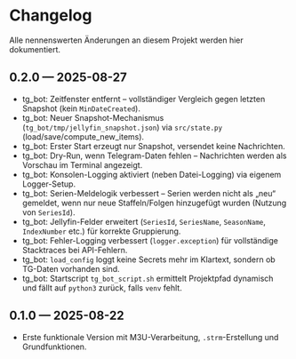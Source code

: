 # Changelog

Alle nennenswerten Änderungen an diesem Projekt werden hier dokumentiert.

## 0.2.0 — 2025-08-27

- tg_bot: Zeitfenster entfernt – vollständiger Vergleich gegen letzten Snapshot (kein `MinDateCreated`).
- tg_bot: Neuer Snapshot-Mechanismus (`tg_bot/tmp/jellyfin_snapshot.json`) via `src/state.py` (load/save/compute_new_items).
- tg_bot: Erster Start erzeugt nur Snapshot, versendet keine Nachrichten.
- tg_bot: Dry-Run, wenn Telegram-Daten fehlen – Nachrichten werden als Vorschau im Terminal angezeigt.
- tg_bot: Konsolen-Logging aktiviert (neben Datei-Logging) via eigenem Logger-Setup.
- tg_bot: Serien-Meldelogik verbessert – Serien werden nicht als „neu“ gemeldet, wenn nur neue Staffeln/Folgen hinzugefügt wurden (Nutzung von `SeriesId`).
- tg_bot: Jellyfin-Felder erweitert (`SeriesId`, `SeriesName`, `SeasonName`, `IndexNumber` etc.) für korrekte Gruppierung.
- tg_bot: Fehler-Logging verbessert (`logger.exception`) für vollständige Stacktraces bei API-Fehlern.
- tg_bot: `load_config` loggt keine Secrets mehr im Klartext, sondern ob TG-Daten vorhanden sind.
- tg_bot: Startscript `tg_bot_script.sh` ermittelt Projektpfad dynamisch und fällt auf `python3` zurück, falls `venv` fehlt.

## 0.1.0 — 2025-08-22

- Erste funktionale Version mit M3U-Verarbeitung, `.strm`-Erstellung und Grundfunktionen.

